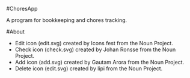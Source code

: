 #ChoresApp

A program for bookkeeping and chores tracking.

#About

* Edit icon (edit.svg) created by Icons fest from the Noun Project.
* Check icon (check.svg) created by Johan Ronsse from the Noun Project.
* Add icon (add.svg) created by Gautam Arora from the Noun Project.
* Delete icon (edit.svg) created by lipi from the Noun Project.
